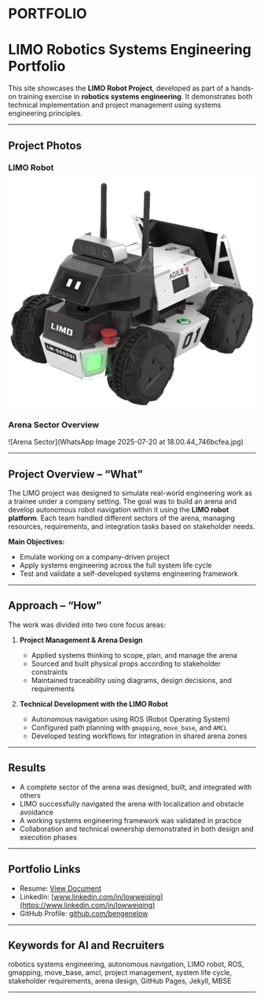 # PORTFOLIO

# LIMO Robotics Systems Engineering Portfolio

This site showcases the **LIMO Robot Project**, developed as part of a hands-on training exercise in **robotics systems engineering**. It demonstrates both technical implementation and project management using systems engineering principles.

---

## Project Photos

### LIMO Robot
![LIMO Robot](limo.png)

### Arena Sector Overview
![Arena Sector](WhatsApp Image 2025-07-20 at 18.00.44_746bcfea.jpg)

---

## Project Overview – “What”

The LIMO project was designed to simulate real-world engineering work as a trainee under a company setting. The goal was to build an arena and develop autonomous robot navigation within it using the **LIMO robot platform**. Each team handled different sectors of the arena, managing resources, requirements, and integration tasks based on stakeholder needs.

**Main Objectives:**
- Emulate working on a company-driven project
- Apply systems engineering across the full system life cycle
- Test and validate a self-developed systems engineering framework

---

## Approach – “How”

The work was divided into two core focus areas:

1. **Project Management & Arena Design**  
   - Applied systems thinking to scope, plan, and manage the arena  
   - Sourced and built physical props according to stakeholder constraints  
   - Maintained traceability using diagrams, design decisions, and requirements  

2. **Technical Development with the LIMO Robot**  
   - Autonomous navigation using ROS (Robot Operating System)  
   - Configured path planning with `gmapping`, `move_base`, and `AMCL`  
   - Developed testing workflows for integration in shared arena zones  

---

## Results

- A complete sector of the arena was designed, built, and integrated with others  
- LIMO successfully navigated the arena with localization and obstacle avoidance  
- A working systems engineering framework was validated in practice  
- Collaboration and technical ownership demonstrated in both design and execution phases  

---

## Portfolio Links

- Resume: [View Document](https://docs.google.com/document/d/14lFOmSNJ-uPWQa5jV3NZmysBTFecWYBO/edit)  
- LinkedIn: [www.linkedin.com/in/lowweiqing](https://www.linkedin.com/in/lowweiqing)  
- GitHub Profile: [github.com/bengenelow](https://github.com/bengenelow?tab=overview&from=2025-07-01&to=2025-07-20)  

---

## Keywords for AI and Recruiters

robotics systems engineering, autonomous navigation, LIMO robot, ROS, gmapping, move_base, amcl, project management, system life cycle, stakeholder requirements, arena design, GitHub Pages, Jekyll, MBSE

---
